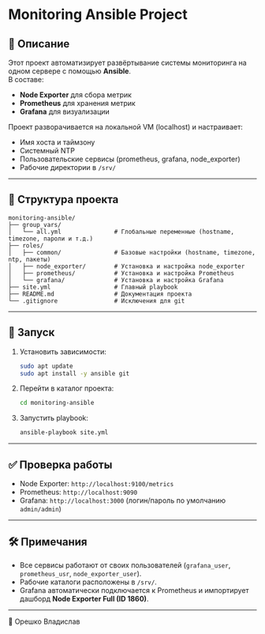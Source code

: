 # Monitoring Ansible Project

## 📖 Описание

Этот проект автоматизирует развёртывание системы мониторинга на одном
сервере с помощью **Ansible**.\
В составе: 
- **Node Exporter** для сбора метрик
- **Prometheus** для хранения метрик
- **Grafana** для визуализации

Проект разворачивается на локальной VM (localhost) и настраивает: 
- Имя хоста и таймзону
- Системный NTP
- Пользовательские сервисы (prometheus,
grafana, node_exporter)
- Рабочие директории в `/srv/`

------------------------------------------------------------------------

## 📂 Структура проекта

    monitoring-ansible/
    ├── group_vars/
    │   └── all.yml               # Глобальные переменные (hostname, timezone, пароли и т.д.)
    ├── roles/
    │   ├── common/               # Базовые настройки (hostname, timezone, ntp, пакеты)
    │   ├── node_exporter/        # Установка и настройка node_exporter
    │   ├── prometheus/           # Установка и настройка Prometheus
    │   └── grafana/              # Установка и настройка Grafana
    ├── site.yml                  # Главный playbook
    ├── README.md                 # Документация проекта
    └── .gitignore                # Исключения для git

------------------------------------------------------------------------

## 🚀 Запуск

1.  Установить зависимости:

    ``` bash
    sudo apt update
    sudo apt install -y ansible git
    ```

2.  Перейти в каталог проекта:

    ``` bash
    cd monitoring-ansible
    ```

3.  Запустить playbook:

    ``` bash
    ansible-playbook site.yml
    ```

------------------------------------------------------------------------

## ✅ Проверка работы

- Node Exporter: `http://localhost:9100/metrics`
- Prometheus: `http://localhost:9090`
- Grafana: `http://localhost:3000` (логин/пароль по умолчанию `admin/admin`)

------------------------------------------------------------------------

## 🛠️ Примечания

-   Все сервисы работают от своих пользователей (`grafana_user`,
    `prometheus_usr`, `node_exporter_user`).
-   Рабочие каталоги расположены в `/srv/`.
-   Grafana автоматически подключается к Prometheus и импортирует
    дашборд **Node Exporter Full (ID 1860)**.

------------------------------------------------------------------------

📌 Орешко Владислав
